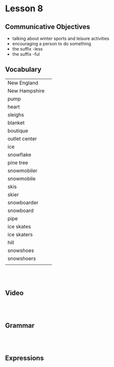 # Lesson 8


## Communicative Objectives
- talking about winter sports and leisure activities
- encouraging a person to do something
- the suffix -less
- the suffix -ful


## Vocabulary

|    |    |
|:---|:---|
| New England |  |
| New Hampshire |  |
| pump |  |
| heart |  |
| sleighs |  |
| blanket |  |
| boutique |  |
| outlet center |  |
| ice |  |
| snowflake |  |
| pine tree |  |
| snowmobiler |  |
| snowmobile |  |
| skis |  |
| skier |  |
| snowboarder |  |
| snowboard |  |
| pipe |  |
| ice skates |  |
| ice skaters |  |
| hill |  |
| snowshoes |  |
| snowshoers |  |
|  |  |

<br><br>


## Video

<br><br>


## Grammar

<br><br>


## Expressions